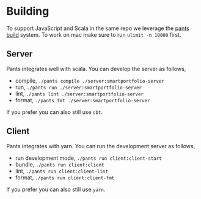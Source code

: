 # Building
To support JavaScript and Scala in the same repo we leverage the [pants build](https://www.pantsbuild.org) system. 
To work on mac make sure to run `ulimit -n 10000` first.

## Server
Pants integrates well with scala. You can develop the server as follows,

- compile, `./pants compile ./server:smartportfolio-server`
- run, `./pants run ./server:smartportfolio-server`
- lint, `./pants lint ./server:smartportfolio-server`
- format, `./pants fmt ./server:smartportfolio-server`

If you prefer you can also still use `sbt`.

## Client
Pants integrates with yarn. You can run the development server as follows,

- run development mode, `./pants run client:client-start`
- bundle, `./pants run client:client`
- lint, `./pants run client:client-lint`
- format, `./pants run client:client-fmt`

If you prefer you can also still use `yarn`.
